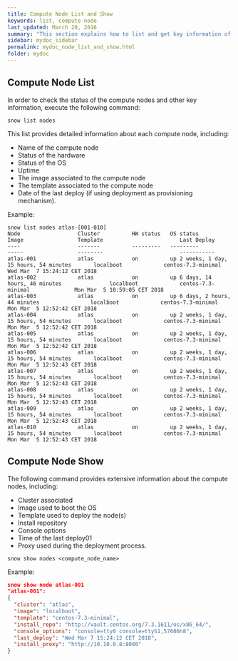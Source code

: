 ```yaml
---
title: Compute Node List and Show
keywords: list, compute node
last_updated: March 20, 2016
summary: "This section explains how to list and get key information of the compute nodes already configured in sNow!"
sidebar: mydoc_sidebar
permalink: mydoc_node_list_and_show.html
folder: mydoc
---
```


## Compute Node List
In order to check the status of the compute nodes and other key information, execute the following command:
```
snow list nodes
```
This list provides detailed information about each compute node, including:
* Name of the compute node
* Status of the hardware
* Status of the OS
* Uptime
* The image associated to the compute node
* The template associated to the compute node
* Date of the last deploy (if using deployment as provisioning mechanism).

Example:
```
snow list nodes atlas-[001-010]
Node                  Cluster          HW status   OS status                                     Image                 Template                        Last Deploy
----                  -------          ---------   ---------                                     -----                 --------                        -----------
atlas-001             atlas            on          up 2 weeks, 1 day, 15 hours, 54 minutes       localboot             centos-7.3-minimal              Wed Mar  7 15:24:12 CET 2018
atlas-002             atlas            on          up 6 days, 14 hours, 46 minutes               localboot             centos-7.3-minimal              Mon Mar  5 10:59:05 CET 2018
atlas-003             atlas            on          up 6 days, 2 hours, 44 minutes                localboot             centos-7.3-minimal              Mon Mar  5 12:52:42 CET 2018
atlas-004             atlas            on          up 2 weeks, 1 day, 15 hours, 54 minutes       localboot             centos-7.3-minimal              Mon Mar  5 12:52:42 CET 2018
atlas-005             atlas            on          up 2 weeks, 1 day, 15 hours, 54 minutes       localboot             centos-7.3-minimal              Mon Mar  5 12:52:42 CET 2018
atlas-006             atlas            on          up 2 weeks, 1 day, 15 hours, 54 minutes       localboot             centos-7.3-minimal              Mon Mar  5 12:52:43 CET 2018
atlas-007             atlas            on          up 2 weeks, 1 day, 15 hours, 54 minutes       localboot             centos-7.3-minimal              Mon Mar  5 12:52:43 CET 2018
atlas-008             atlas            on          up 2 weeks, 1 day, 15 hours, 54 minutes       localboot             centos-7.3-minimal              Mon Mar  5 12:52:43 CET 2018
atlas-009             atlas            on          up 2 weeks, 1 day, 15 hours, 54 minutes       localboot             centos-7.3-minimal              Mon Mar  5 12:52:43 CET 2018
atlas-010             atlas            on          up 2 weeks, 1 day, 15 hours, 54 minutes       localboot             centos-7.3-minimal              Mon Mar  5 12:52:43 CET 2018
```

## Compute Node Show
The following command provides extensive information about the compute nodes, including:
* Cluster associated
* Image used to boot the OS
* Template used to deploy the node(s)
* Install repository
* Console options
* Time of the last deploy01
* Proxy used during the deployment process.
```
snow show nodes <compute_node_name>
```
Example:
```json
snow show node atlas-001
"atlas-001":
{
  "cluster": "atlas",
  "image": "localboot",
  "template": "centos-7.3-minimal",
  "install_repo": "http://vault.centos.org/7.3.1611/os/x86_64/",
  "console_options": "console=tty0 console=ttyS1,57600n8",
  "last_deploy": "Wed Mar 7 15:24:12 CET 2018",
  "install_proxy": "http://10.10.0.8:8080"
}
```
